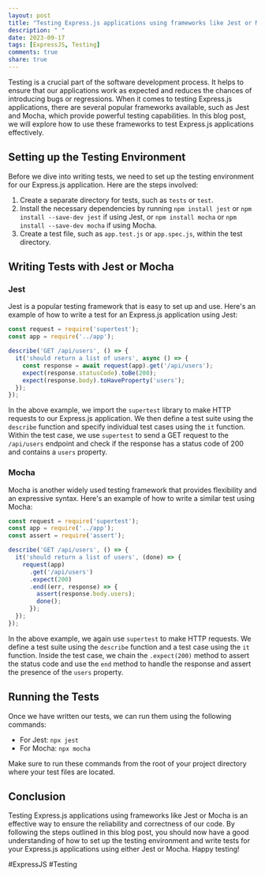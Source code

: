 ```yaml
---
layout: post
title: "Testing Express.js applications using frameworks like Jest or Mocha"
description: " "
date: 2023-09-17
tags: [ExpressJS, Testing]
comments: true
share: true
---
```


Testing is a crucial part of the software development process. It helps to ensure that our applications work as expected and reduces the chances of introducing bugs or regressions. When it comes to testing Express.js applications, there are several popular frameworks available, such as Jest and Mocha, which provide powerful testing capabilities. In this blog post, we will explore how to use these frameworks to test Express.js applications effectively.

## Setting up the Testing Environment

Before we dive into writing tests, we need to set up the testing environment for our Express.js application. Here are the steps involved:

1. Create a separate directory for tests, such as `tests` or `test`.
2. Install the necessary dependencies by running `npm install jest` or `npm install --save-dev jest` if using Jest, or `npm install mocha` or `npm install --save-dev mocha` if using Mocha.
3. Create a test file, such as `app.test.js` or `app.spec.js`, within the test directory.

## Writing Tests with Jest or Mocha

### Jest

Jest is a popular testing framework that is easy to set up and use. Here's an example of how to write a test for an Express.js application using Jest:

```javascript
const request = require('supertest');
const app = require('../app');

describe('GET /api/users', () => {
  it('should return a list of users', async () => {
    const response = await request(app).get('/api/users');
    expect(response.statusCode).toBe(200);
    expect(response.body).toHaveProperty('users');
  });
});
```
In the above example, we import the `supertest` library to make HTTP requests to our Express.js application. We then define a test suite using the `describe` function and specify individual test cases using the `it` function. Within the test case, we use `supertest` to send a GET request to the `/api/users` endpoint and check if the response has a status code of 200 and contains a `users` property.

### Mocha

Mocha is another widely used testing framework that provides flexibility and an expressive syntax. Here's an example of how to write a similar test using Mocha:

```javascript
const request = require('supertest');
const app = require('../app');
const assert = require('assert');

describe('GET /api/users', () => {
  it('should return a list of users', (done) => {
    request(app)
      .get('/api/users')
      .expect(200)
      .end((err, response) => {
        assert(response.body.users);
        done();
      });
  });
});
```

In the above example, we again use `supertest` to make HTTP requests. We define a test suite using the `describe` function and a test case using the `it` function. Inside the test case, we chain the `.expect(200)` method to assert the status code and use the `end` method to handle the response and assert the presence of the `users` property.

## Running the Tests

Once we have written our tests, we can run them using the following commands:

- For Jest: `npx jest`
- For Mocha: `npx mocha`

Make sure to run these commands from the root of your project directory where your test files are located.

## Conclusion

Testing Express.js applications using frameworks like Jest or Mocha is an effective way to ensure the reliability and correctness of our code. By following the steps outlined in this blog post, you should now have a good understanding of how to set up the testing environment and write tests for your Express.js applications using either Jest or Mocha. Happy testing!

#ExpressJS #Testing